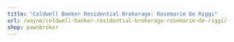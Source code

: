 ```yaml
---
title: "Coldwell Banker Residential Brokerage: Rosemarie De Riggi"
url: /wayne/coldwell-banker-residential-brokerage-rosemarie-de-riggi/
shop: pawnbroker
---
```

